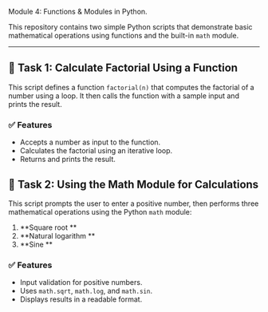Module 4: Functions & Modules in Python.

This repository contains two simple Python scripts that demonstrate basic mathematical operations using functions and the built-in `math` module.

---

## 📘 Task 1: Calculate Factorial Using a Function

This script defines a function `factorial(n)` that computes the factorial of a number using a loop. It then calls the function with a sample input and prints the result.

### ✅ Features
- Accepts a number as input to the function.
- Calculates the factorial using an iterative loop.
- Returns and prints the result.



## 📘 Task 2: Using the Math Module for Calculations

This script prompts the user to enter a positive number, then performs three mathematical operations using the Python `math` module:

1. **Square root **  
2. **Natural logarithm **  
3. **Sine **  

### ✅ Features
- Input validation for positive numbers.
- Uses `math.sqrt`, `math.log`, and `math.sin`.
- Displays results in a readable format.


